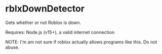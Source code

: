 # rblxDownDetector
Gets whether or not Roblox is down.

Requires: Node.js (v15+), a valid internet connection

NOTE: I'm am not sure if roblox actually allows programs like this. Do not abuse.
